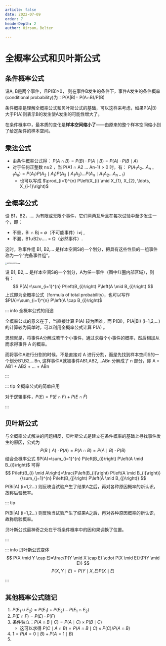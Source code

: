 ```yaml
---
article: false
date: 2022-07-09
order: 7
headerDepth: 2
author: Hirsun，Belter

---
```


# 全概率公式和贝叶斯公式

## 条件概率公式

设A, B是两个事件，且P(B)>0， 则在事件B发生的条件下，事件A发生的条件概率(conditional probability)为：P(A|B)= P(A∩B)/P(B)

条件概率是理解全概率公式和贝叶斯公式的基础，可以这样来考虑，如果P(A|B)大于P(A)则表示B的发生使A发生的可能性增大了。

在条件概率中，最本质的变化是**样本空间缩小了**——由原来的整个样本空间缩小到了给定条件的样本空间。

## 乘法公式

- 由条件概率公式得： $P(A \cap B)=P(B) \cdot P(A \mid B)=P(A) \cdot P(B \mid A)$
- 对于任何正整数 n≥2 ，当 P(A1 ∩ A2 ... An-1) > 0 时，有：
  $P\left(A_{1} A_{2} \ldots A_{n-1} A_{n}\right)=P\left(A_{1}\right) P\left(A_{2} \mid A_{1}\right) P\left(A_{3} \mid A_{1} A_{2}\right) \ldots P\left(A_{n} \mid A_{1} A_{2} \ldots A_{n-1}\right)$
  - 也可以写成 $\prod_{i=1}^{n} P\left(X_{i} \mid X_{1}, X_{2}, \ldots, X_{i-1}\right)$
  

## 全概率公式

设 B1，B2，.... 为有限或无限个事件，它们两两互斥且在每次试验中至少发生一个，即：

- 不重，Bi ∩ Bj = ∅（不可能事件）i≠j ,
- 不漏，B1∪B2∪.... = Ω（必然事件）.

这时，称事件组 B1, B2,... 是样本空间S的一个划分，把具有这些性质的一组事件称为一个“完备事件组”。

<img src="https://pic.hanjiaming.com.cn/2022/07/09/3f15ceec8311c.png" alt="1657357451790.png" style="zoom:33%;" />

设 B1, B2,... 是样本空间S的一个划分，A为任一事件（图中红圈内部区域），则有：
$$
P(A)=\sum_{i=1}^{n} P\left(B_{i}\right) P\left(A \mid B_{i}\right)
$$
上式即为全概率公式（formula of total probability)，也可以写作 $P(A)=\sum_{i=1}^{n} P\left(A \cap B_{i}\right)$

::: info 全概率公式的用途

全概率公式的意义在于，当直接计算 P(A) 较为困难，而 P(Bi)，P(A|Bi)  (i=1,2,...) 的计算较为简单时，可以利用全概率公式计算 P(A) 。

思想就是，将事件A分解成若干个小事件，通过求每个小事件的概率，然后相加从而求得事件 A 的概率。

而将事件A进行分割的时候，不是直接对 A 进行分割，而是先找到样本空间S的一个划分B1,B2,...Bn, 这样事件A就被事件AB1,AB2,...ABn 分解成了 n 部分，即 A = AB1 + AB2 + ... + ABn

:::

::: tip 全概率公式的简单应用

对于逻辑事件，$P(E)=P(E \cap F)+P(E \cap \bar{F})$

:::

## 贝叶斯公式

与全概率公式解决的问题相反，贝叶斯公式是建立在条件概率的基础上寻找事件发生的原因，公式为
$$
P\left(B \mid A\right) \cdot P\left(A\right) = P\left(A \cap B\right) = P\left(A \mid B\right) \cdot P\left(B\right)
$$
结合全概率公式 $P(A)=\sum_{i=1}^{n} P\left(B_{i}\right) P\left(A \mid B_{i}\right)$ 可得
$$
P\left(B_{i} \mid A\right)=\frac{P\left(B_{i}\right) P\left(A \mid B_{i}\right)}{\sum_{j=1}^{n} P\left(B_{j}\right) P\left(A \mid B_{j}\right)}
$$
P(Bi|A) (i=1,2...) 则反映当试验产生了结果A之后，再对各种原因概率的新认识，故称后验概率。

::: tip

P(Bi|A) (i=1,2...) 则反映当试验产生了结果A之后，再对各种原因概率的新认识，故称后验概率。

贝叶斯公式最神奇之处在于将条件概率中的因和果调换了位置。

:::

::: info 贝叶斯公式变体
$$
P(X \mid Y \cap E)=\frac{P(Y \mid X \cap E) \cdot P(X \mid E)}{P(Y \mid E)}
$$
$$
P(X, Y \mid E)=P(Y \mid X, E) P(X \mid E)
$$

:::

## 其他概率公式随记

1. $P\left(E_{1} \cup E_{2}\right)=P\left(E_{1}\right)+P\left(E_{2}\right)-P\left(E_{1} \cap E_{2}\right)$
2. $P(E \cap F)=P(E) \cdot P(F)$
3. 条件独立：$P(A \cap B \mid C)=P(A \mid C) \times P(B \mid C)$
   - 这可以求得 $P(C \mid A \cap B)=P(A \cap B \mid C) \times P(C) / P(A \cap B)$
4. $1 = P(A = 0 \mid B) + P(A = 1 \mid B)$
4. 

